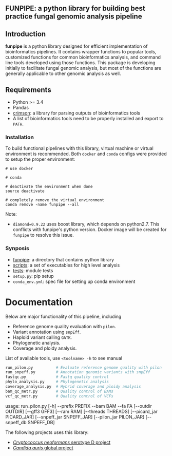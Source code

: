 FUNPIPE: a python library for building best practice fungal genomic analysis pipeline
-----
## Introduction
**funpipe** is a python library designed for efficient implementation of bioinformatics pipelines. It contains wrapper functions to popular tools, customized functions for common bioinformatics analysis, and command line tools developed using those functions. This package is developing initially to facilitate fungal genomic analysis, but most of the functions are generally applicable to other genomic analysis as well.

## Requirements
* Python >= 3.4
* Pandas
* [crimson](https://github.com/bow/crimson): a library for parsing outputs of bioinformatics tools
* A list of bioinformatics tools need to be properly installed and export to `PATH`.

### Installation
To build functional pipelines with this library, virtual machine or virtual environment is recommended. Both `docker` and `conda` configs were provided to setup the proper environment:

```
# use docker

# conda

# deactivate the environment when done
source deactivate

# completely remove the virtual environment
conda remove -name funpipe --all
```
Note:
* `diamond=0.9.22` uses boost library, which depends on python2.7. This conflicts with funpipe's python version. Docker image will be created for `funpipe` to resolve this issue.

### Synposis
* [funpipe](./funpipe): a directory that contains python library
* [scripts](./scripts): a set of executables for high level analysis
* [tests](./tests): module tests
* `setup.py`: pip setup
* `conda_env.yml`: spec file for setting up conda environment

# Documentation
Below are major functionality of this pipeline, including
* Reference genome quality evaluation with `pilon`.
* Variant annotation using `snpEff`.
* Haploid variant calling `GATK`.
* Phylogenetic analysis.
* Coverage and ploidy analysis.

List of available tools, use `<toolname> -h` to see manual
```sh
run_pilon.py          # Evaluate reference genome quality with pilon
run_snpeff.py         # Annotation genomic variants with snpEff
fastqc.py             # Fastq quality control
phylo_analysis.py     # Phylogenetic analysis
coverage_analysis.py  # Hybrid coverage and ploidy analysis
bam_qc_metr.py        # Quality control of BAMs
vcf_qc_metr.py        # Quality control of VCFs
```
usage: run_pilon.py [-h] --prefix PREFIX --bam BAM --fa FA [--outdir OUTDIR]
                    [--gff3 GFF3] [--ram RAM] [--threads THREADS]
                    [--picard_jar PICARD_JAR] [--snpeff_jar SNPEFF_JAR]
                    [--pilon_jar PILON_JAR] [--snpeff_db SNPEFF_DB]

The following projects uses this library:
* [*Cryptococcus neoformans* serotype D project](https://github.com/broadinstitute/fungal-research-projects/blob/master/docs/crypto_d.md)
* [*Candida auris* global project](https://github.com/broadinstitute/fungal-research-projects/blob/master/docs/cauris_global.md)
